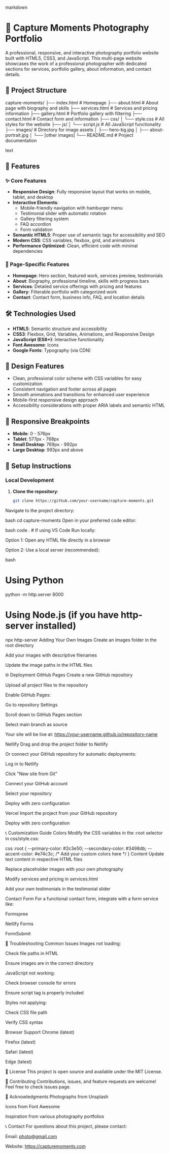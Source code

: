 markdown
# 🌟 Capture Moments Photography Portfolio

A professional, responsive, and interactive photography portfolio website built with HTML5, CSS3, and JavaScript. This multi-page website showcases the work of a professional photographer with dedicated sections for services, portfolio gallery, about information, and contact details.

## 📁 Project Structure
capture-moments/
├── index.html # Homepage
├── about.html # About page with biography and skills
├── services.html # Services and pricing information
├── gallery.html # Portfolio gallery with filtering
├── contact.html # Contact form and information
├── css/
│ └── style.css # All styles for the website
├── js/
│ └── script.js # All JavaScript functionality
├── images/ # Directory for image assets
│ ├── hero-bg.jpg
│ ├── about-portrait.jpg
│ └── [other images]
└── README.md # Project documentation

text

## 🚀 Features

### ✨ Core Features
- **Responsive Design**: Fully responsive layout that works on mobile, tablet, and desktop
- **Interactive Elements**: 
  - Mobile-friendly navigation with hamburger menu
  - Testimonial slider with automatic rotation
  - Gallery filtering system
  - FAQ accordion
  - Form validation
- **Semantic HTML5**: Proper use of semantic tags for accessibility and SEO
- **Modern CSS**: CSS variables, flexbox, grid, and animations
- **Performance Optimized**: Clean, efficient code with minimal dependencies

### 📄 Page-Specific Features
- **Homepage**: Hero section, featured work, services preview, testimonials
- **About**: Biography, professional timeline, skills with progress bars
- **Services**: Detailed service offerings with pricing and features
- **Gallery**: Filterable portfolio with categorized work
- **Contact**: Contact form, business info, FAQ, and location details

## 🛠️ Technologies Used

- **HTML5**: Semantic structure and accessibility
- **CSS3**: Flexbox, Grid, Variables, Animations, and Responsive Design
- **JavaScript (ES6+)**: Interactive functionality
- **Font Awesome**: Icons
- **Google Fonts**: Typography (via CDN)

## 🎨 Design Features

- Clean, professional color scheme with CSS variables for easy customization
- Consistent navigation and footer across all pages
- Smooth animations and transitions for enhanced user experience
- Mobile-first responsive design approach
- Accessibility considerations with proper ARIA labels and semantic HTML

## 📱 Responsive Breakpoints

- **Mobile**: 0 - 576px
- **Tablet**: 577px - 768px
- **Small Desktop**: 769px - 992px
- **Large Desktop**: 993px and above

## 🔧 Setup Instructions

### Local Development

1. **Clone the repository**:
   ```bash
   git clone https://github.com/your-username/capture-moments.git
Navigate to the project directory:

bash
cd capture-moments
Open in your preferred code editor:

bash
code .  # If using VS Code
Run locally:

Option 1: Open any HTML file directly in a browser

Option 2: Use a local server (recommended):

bash
# Using Python
python -m http.server 8000

# Using Node.js (if you have http-server installed)
npx http-server
Adding Your Own Images
Create an images folder in the root directory

Add your images with descriptive filenames

Update the image paths in the HTML files

🌐 Deployment
GitHub Pages
Create a new GitHub repository

Upload all project files to the repository

Enable GitHub Pages:

Go to repository Settings

Scroll down to GitHub Pages section

Select main branch as source

Your site will be live at: https://your-username.github.io/repository-name

Netlify
Drag and drop the project folder to Netlify

Or connect your GitHub repository for automatic deployments:

Log in to Netlify

Click "New site from Git"

Connect your GitHub account

Select your repository

Deploy with zero configuration

Vercel
Import the project from your GitHub repository

Deploy with zero configuration

📞 Customization Guide
Colors
Modify the CSS variables in the :root selector in css/style.css:

css
:root {
  --primary-color: #2c3e50;
  --secondary-color: #3498db;
  --accent-color: #e74c3c;
  /* Add your custom colors here */
}
Content
Update text content in respective HTML files

Replace placeholder images with your own photography

Modify services and pricing in services.html

Add your own testimonials in the testimonial slider

Contact Form
For a functional contact form, integrate with a form service like:

Formspree

Netlify Forms

FormSubmit

🐛 Troubleshooting
Common Issues
Images not loading:

Check file paths in HTML

Ensure images are in the correct directory

JavaScript not working:

Check browser console for errors

Ensure script tag is properly included

Styles not applying:

Check CSS file path

Verify CSS syntax

Browser Support
Chrome (latest)

Firefox (latest)

Safari (latest)

Edge (latest)

📄 License
This project is open source and available under the MIT License.

🤝 Contributing
Contributions, issues, and feature requests are welcome! Feel free to check issues page.

🙏 Acknowledgments
Photographs from Unsplash

Icons from Font Awesome

Inspiration from various photography portfolios

📞 Contact
For questions about this project, please contact:

Email: photo@gmail.com

Website: https://capturemoments.com